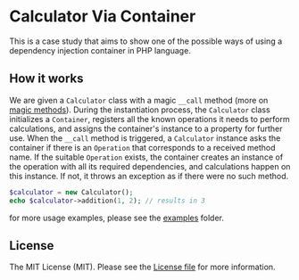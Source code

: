 # Calculator Via Container

This is a case study that aims to show one of the possible ways of using a dependency injection container in PHP language.


## How it works

We are given a `Calculator` class with a magic `__call` method (more on [magic methods](https://github.com/kudashevs/calculator-via-magic)).
During the instantiation process, the `Calculator` class initializes a `Container`, registers all the known operations it
needs to perform calculations, and assigns the container's instance to a property for further use. When the `__call` method
is triggered, a `Calculator` instance asks the container if there is an `Operation` that corresponds to a received method name.
If the suitable `Operation` exists, the container creates an instance of the operation with all its required dependencies,
and calculations happen on this instance. If not, it throws an exception as if there were no such method.

```php
$calculator = new Calculator();
echo $calculator->addition(1, 2); // results in 3
```
for more usage examples, please see the [examples](examples/) folder.


## License

The MIT License (MIT). Please see the [License file](LICENSE.md) for more information.